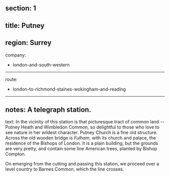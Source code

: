 section: 1
----
title: Putney
----
region: Surrey
----
company:
- london-and-south-western
----
route:
- london-to-richmond-staines-wokingham-and-reading
----
notes: A telegraph station.
----
text: In the vicinity of this station is that picturesque tract of common land -- Putney Heath and Wimbledon Common, so delightful to those who love to see nature in her wildest character. Putney Church is a fine old structure. Across the old wooden bridge is *Fulham*, with its church and palace, the residence of the Bishops of London. It is a plain building, but the grounds are very pretty, and contain some line American trees, planted by Bishop Compton.

On emerging from the cutting and passing this station, we proceed over a level country to Barnes Common, which the line crosses.
